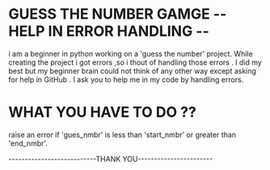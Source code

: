 # GUESS THE NUMBER GAMGE -- HELP IN ERROR HANDLING --
i am a beginner in python working on a 'guess the number' project. While creating the project i got errors ,so i thout of handling those errors . I did my best but my beginner brain could not think of any other way except asking for help in GitHub .
I ask you to help me in my code by handling errors.

# WHAT YOU HAVE TO DO ??
raise an error if 'gues_nmbr' is less than 'start_nmbr' or greater than 'end_nmbr'. 

---------------------------THANK YOU-----------------------
